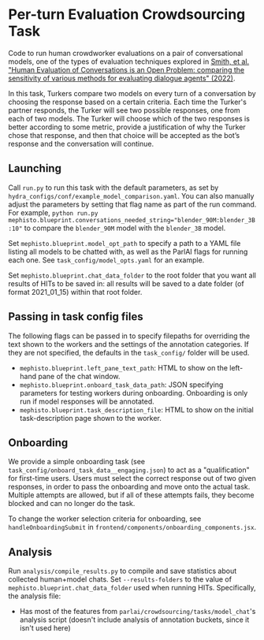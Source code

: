 # Per-turn Evaluation Crowdsourcing Task
Code to run human crowdworker evaluations on a pair of conversational models, one of the types of evaluation techniques explored in [Smith, et al. "Human Evaluation of Conversations is an Open Problem: comparing the sensitivity of various methods for evaluating dialogue agents" (2022)](https://arxiv.org/abs/2201.04723).

In this task, Turkers compare two models on every turn of a conversation by choosing the response based on a certain criteria. Each time the Turker's partner responds, the Turker will see two possible responses, one from each of two models. The Turker will choose which of the two responses is better according to some metric, provide a justification of why the Turker chose that response, and then that choice will be accepted as the bot’s response and the conversation will continue. 

## Launching

Call `run.py` to run this task with the default parameters, as set by `hydra_configs/conf/example_model_comparison.yaml`. You can also manually adjust the parameters by setting that flag name as part of the run command. For example, `python run.py mephisto.blueprint.conversations_needed_string="blender_90M:blender_3B:10"` to compare the `blender_90M` model with the `blender_3B` model.

Set `mephisto.blueprint.model_opt_path` to specify a path to a YAML file listing all models to be chatted with, as well as the ParlAI flags for running each one. See `task_config/model_opts.yaml` for an example.

Set `mephisto.blueprint.chat_data_folder` to the root folder that you want all results of HITs to be saved in: all results will be saved to a date folder (of format 2021_01_15) within that root folder.

## Passing in task config files

The following flags can be passed in to specify filepaths for overriding the text shown to the workers and the settings of the annotation categories. If they are not specified, the defaults in the `task_config/` folder will be used.
- `mephisto.blueprint.left_pane_text_path`: HTML to show on the left-hand pane of the chat window.
- `mephisto.blueprint.onboard_task_data_path`: JSON specifying parameters for testing workers during onboarding. Onboarding is only run if model responses will be annotated.
- `mephisto.blueprint.task_description_file`: HTML to show on the initial task-description page shown to the worker.

## Onboarding

We provide a simple onboarding task (see `task_config/onboard_task_data__engaging.json`) to act as a "qualification" for first-time users. Users must select the correct response out of two given responses, in order to pass the onboarding and move onto the actual task. Multiple attempts are allowed, but if all of these attempts fails, they become blocked and can no longer do the task.

To change the worker selection criteria for onboarding, see `handleOnboardingSubmit` in `frontend/components/onboarding_components.jsx`.

## Analysis
Run `analysis/compile_results.py` to compile and save statistics about collected human+model chats. Set `--results-folders` to the value of `mephisto.blueprint.chat_data_folder` used when running HITs. Specifically, the analysis file:
- Has most of the features from `parlai/crowdsourcing/tasks/model_chat`'s analysis script (doesn't include analysis of annotation buckets, since it isn't used here)